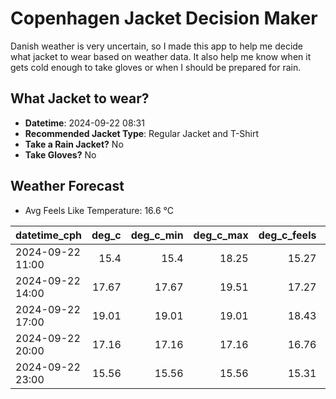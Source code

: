 
# Copenhagen Jacket Decision Maker

Danish weather is very uncertain, so I made this app to help me decide what jacket to wear based on weather data. 
It also help me know when it gets cold enough to take gloves or when I should be prepared for rain.

## What Jacket to wear?

- **Datetime**: 2024-09-22 08:31
- **Recommended Jacket Type**: Regular Jacket and T-Shirt
- **Take a Rain Jacket?** No
- **Take Gloves?** No

## Weather Forecast
- Avg Feels Like Temperature: 16.6 °C

| datetime_cph     |   deg_c |   deg_c_min |   deg_c_max |   deg_c_feels | weather   | wind   | rain   |
|:-----------------|--------:|------------:|------------:|--------------:|:----------|:-------|:-------|
| 2024-09-22 11:00 |   15.4  |       15.4  |       18.25 |         15.27 | Clouds    | Low    | None   |
| 2024-09-22 14:00 |   17.67 |       17.67 |       19.51 |         17.27 | Clouds    | Low    | None   |
| 2024-09-22 17:00 |   19.01 |       19.01 |       19.01 |         18.43 | Clouds    | Low    | None   |
| 2024-09-22 20:00 |   17.16 |       17.16 |       17.16 |         16.76 | Clouds    | Low    | None   |
| 2024-09-22 23:00 |   15.56 |       15.56 |       15.56 |         15.31 | Clear     | Low    | None   |
        